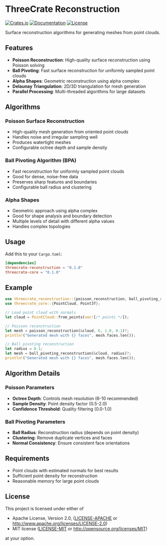 # ThreeCrate Reconstruction

[![Crates.io](https://img.shields.io/crates/v/threecrate-reconstruction.svg)](https://crates.io/crates/threecrate-reconstruction)
[![Documentation](https://docs.rs/threecrate-reconstruction/badge.svg)](https://docs.rs/threecrate-reconstruction)
[![License](https://img.shields.io/badge/license-MIT%20OR%20Apache--2.0-blue.svg)](https://github.com/rajgandhi1/3DCrate#license)

Surface reconstruction algorithms for generating meshes from point clouds.

## Features

- **Poisson Reconstruction**: High-quality surface reconstruction using Poisson solving
- **Ball Pivoting**: Fast surface reconstruction for uniformly sampled point clouds
- **Alpha Shapes**: Geometric reconstruction using alpha complex
- **Delaunay Triangulation**: 2D/3D triangulation for mesh generation
- **Parallel Processing**: Multi-threaded algorithms for large datasets

## Algorithms

### Poisson Surface Reconstruction
- High-quality mesh generation from oriented point clouds
- Handles noise and irregular sampling well
- Produces watertight meshes
- Configurable octree depth and sample density

### Ball Pivoting Algorithm (BPA)
- Fast reconstruction for uniformly sampled point clouds
- Good for dense, noise-free data
- Preserves sharp features and boundaries
- Configurable ball radius and clustering

### Alpha Shapes
- Geometric approach using alpha complex
- Good for shape analysis and boundary detection
- Multiple levels of detail with different alpha values
- Handles complex topologies

## Usage

Add this to your `Cargo.toml`:

```toml
[dependencies]
threecrate-reconstruction = "0.1.0"
threecrate-core = "0.1.0"
```

## Example

```rust
use threecrate_reconstruction::{poisson_reconstruction, ball_pivoting_reconstruction};
use threecrate_core::{PointCloud, Point3f};

// Load point cloud with normals
let cloud = PointCloud::from_points(vec![/* points */]);

// Poisson reconstruction
let mesh = poisson_reconstruction(&cloud, 6, 1.0, 0.1)?;
println!("Generated mesh with {} faces", mesh.faces.len());

// Ball pivoting reconstruction
let radius = 0.1;
let mesh = ball_pivoting_reconstruction(&cloud, radius)?;
println!("Generated mesh with {} faces", mesh.faces.len());
```

## Algorithm Details

### Poisson Parameters
- **Octree Depth**: Controls mesh resolution (6-10 recommended)
- **Sample Density**: Point density factor (0.5-2.0)
- **Confidence Threshold**: Quality filtering (0.0-1.0)

### Ball Pivoting Parameters
- **Ball Radius**: Reconstruction radius (depends on point density)
- **Clustering**: Remove duplicate vertices and faces
- **Normal Consistency**: Ensure consistent face orientations

## Requirements

- Point clouds with estimated normals for best results
- Sufficient point density for reconstruction
- Reasonable memory for large point clouds

## License

This project is licensed under either of

- Apache License, Version 2.0, ([LICENSE-APACHE](LICENSE-APACHE) or http://www.apache.org/licenses/LICENSE-2.0)
- MIT license ([LICENSE-MIT](LICENSE-MIT) or http://opensource.org/licenses/MIT)

at your option. 